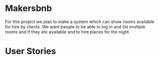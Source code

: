 # Makersbnb

For this project we plan to make a system which can show rooms available for hire by clients. We want people to be able to log in and list multiple rooms and if they are available and to hire places for the night.

# User Stories
